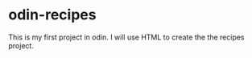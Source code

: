 # odin-recipes

This is my first project in odin. I will use HTML to create the the recipes project.